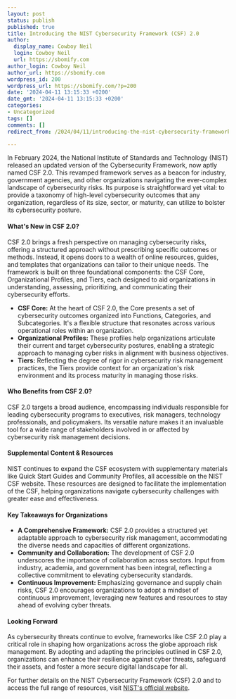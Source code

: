 ```yaml
---
layout: post
status: publish
published: true
title: Introducing the NIST Cybersecurity Framework (CSF) 2.0
author:
  display_name: Cowboy Neil
  login: Cowboy Neil
  url: https://sbomify.com
author_login: Cowboy Neil
author_url: https://sbomify.com
wordpress_id: 200
wordpress_url: https://sbomify.com/?p=200
date: '2024-04-11 13:15:33 +0200'
date_gmt: '2024-04-11 13:15:33 +0200'
categories:
- Uncategorized
tags: []
comments: []
redirect_from: /2024/04/11/introducing-the-nist-cybersecurity-framework-csf-2-0/

---
```


In February 2024, the National Institute of Standards and Technology (NIST) released an updated version of the Cybersecurity Framework, now aptly named CSF 2.0. This revamped framework serves as a beacon for industry, government agencies, and other organizations navigating the ever-complex landscape of cybersecurity risks. Its purpose is straightforward yet vital: to provide a taxonomy of high-level cybersecurity outcomes that any organization, regardless of its size, sector, or maturity, can utilize to bolster its cybersecurity posture.

#### What's New in CSF 2.0?

CSF 2.0 brings a fresh perspective on managing cybersecurity risks, offering a structured approach without prescribing specific outcomes or methods. Instead, it opens doors to a wealth of online resources, guides, and templates that organizations can tailor to their unique needs. The framework is built on three foundational components: the CSF Core, Organizational Profiles, and Tiers, each designed to aid organizations in understanding, assessing, prioritizing, and communicating their cybersecurity efforts.

- **CSF Core:** At the heart of CSF 2.0, the Core presents a set of cybersecurity outcomes organized into Functions, Categories, and Subcategories. It's a flexible structure that resonates across various operational roles within an organization.
- **Organizational Profiles:** These profiles help organizations articulate their current and target cybersecurity postures, enabling a strategic approach to managing cyber risks in alignment with business objectives.
- **Tiers:** Reflecting the degree of rigor in cybersecurity risk management practices, the Tiers provide context for an organization's risk environment and its process maturity in managing those risks.

#### Who Benefits from CSF 2.0?

CSF 2.0 targets a broad audience, encompassing individuals responsible for leading cybersecurity programs to executives, risk managers, technology professionals, and policymakers. Its versatile nature makes it an invaluable tool for a wide range of stakeholders involved in or affected by cybersecurity risk management decisions.

#### Supplemental Content & Resources

NIST continues to expand the CSF ecosystem with supplementary materials like Quick Start Guides and Community Profiles, all accessible on the NIST CSF website. These resources are designed to facilitate the implementation of the CSF, helping organizations navigate cybersecurity challenges with greater ease and effectiveness.

#### Key Takeaways for Organizations

- **A Comprehensive Framework:** CSF 2.0 provides a structured yet adaptable approach to cybersecurity risk management, accommodating the diverse needs and capacities of different organizations.
- **Community and Collaboration:** The development of CSF 2.0 underscores the importance of collaboration across sectors. Input from industry, academia, and government has been integral, reflecting a collective commitment to elevating cybersecurity standards.
- **Continuous Improvement:** Emphasizing governance and supply chain risks, CSF 2.0 encourages organizations to adopt a mindset of continuous improvement, leveraging new features and resources to stay ahead of evolving cyber threats.

#### Looking Forward

As cybersecurity threats continue to evolve, frameworks like CSF 2.0 play a critical role in shaping how organizations across the globe approach risk management. By adopting and adapting the principles outlined in CSF 2.0, organizations can enhance their resilience against cyber threats, safeguard their assets, and foster a more secure digital landscape for all.

For further details on the NIST Cybersecurity Framework (CSF) 2.0 and to access the full range of resources, visit [NIST's official website](https://www.nist.gov/cyberframework).
